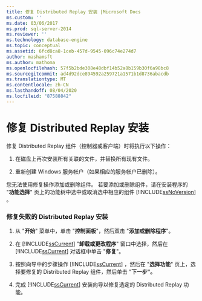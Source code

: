 ```yaml
---
title: 修复 Distributed Replay 安装 |Microsoft Docs
ms.custom: ''
ms.date: 03/06/2017
ms.prod: sql-server-2014
ms.reviewer: ''
ms.technology: database-engine
ms.topic: conceptual
ms.assetid: 6fcd8ca8-1ceb-457d-9545-096c74e274d7
author: mashamsft
ms.author: mathoma
ms.openlocfilehash: 57f5b2bde308e48dbf14b52a8b159b30f6a98bc8
ms.sourcegitcommit: ad4d92dce894592a259721a1571b1d8736abacdb
ms.translationtype: MT
ms.contentlocale: zh-CN
ms.lasthandoff: 08/04/2020
ms.locfileid: "87588842"
---
```

# <a name="repair-a-distributed-replay-installation"></a>修复 Distributed Replay 安装
  修复 Distributed Replay 组件（控制器或客户端）时将执行以下操作：  
  
1.  在磁盘上再次安装所有关联的文件，并替换所有现有文件。  
  
2.  重新创建 Windows 服务帐户（如果相应的服务帐户已删除）。  
  
 您无法使用修复操作添加或删除组件。 若要添加或删除组件，请在安装程序的 "**功能选择**" 页上的功能树中选中或取消选中相应的组件 [!INCLUDE[ssNoVersion](../../includes/ssnoversion-md.md)] 。  
  
### <a name="to-repair-a-failed-installation-of-distributed-replay"></a>修复失败的 Distributed Replay 安装  
  
1.  从 "**开始**" 菜单中，单击 "**控制面板**"，然后双击 "**添加或删除程序**"。  
  
2.  在 [!INCLUDE[ssCurrent](../../includes/sscurrent-md.md)] "**卸载或更改程序**" 窗口中选择，然后在 [!INCLUDE[ssCurrent](../../includes/sscurrent-md.md)] 对话框中单击 "**修复**"。  
  
3.  按照向导中的步骤操作 [!INCLUDE[ssCurrent](../../includes/sscurrent-md.md)] ，然后在 "**选择功能**" 页上，选择要修复的 Distributed Replay 组件，然后单击 "**下一步"。**  
  
4.  完成 [!INCLUDE[ssCurrent](../../includes/sscurrent-md.md)] 安装向导以修复选定的 Distributed Replay 功能。  
  
  

